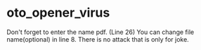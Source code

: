# oto_opener_virus
 Don't forget to enter the name pdf. (Line 26)
 You can change file name(optional) in line 8.
 There is no attack that is only for joke.
 
